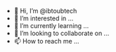 - 👋 Hi, I’m @ibtoubtech
- 👀 I’m interested in ...
- 🌱 I’m currently learning ...
- 💞️ I’m looking to collaborate on ...
- 📫 How to reach me ...

<!---
ibtoubtech/ibtoubtech is a ✨ special ✨ repository because its `README.md` (this file) appears on your GitHub profile.
You can click the Preview link to take a look at your changes.
--->

